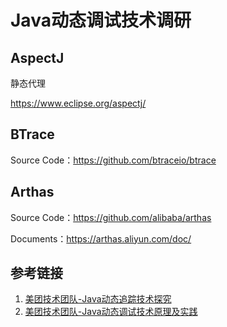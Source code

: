 # Java动态调试技术调研



## AspectJ

静态代理

https://www.eclipse.org/aspectj/



## BTrace

Source Code：https://github.com/btraceio/btrace




## Arthas

Source Code：https://github.com/alibaba/arthas

Documents：https://arthas.aliyun.com/doc/



## 参考链接

1. [美团技术团队-Java动态追踪技术探究](https://tech.meituan.com/2019/02/28/java-dynamic-trace.html)
2. [美团技术团队-Java动态调试技术原理及实践](https://tech.meituan.com/2019/11/07/java-dynamic-debugging-technology.html)


